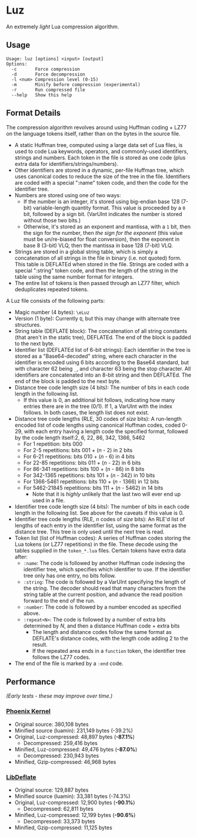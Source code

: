 # Luz
An extremely *light* Lua compression algorithm.

## Usage
```
Usage: luz [options] <input> [output]
Options:
  -c       Force compression
  -d       Force decompression
  -l <num> Compression level (0-15)
  -m       Minify before compression (experimental)
  -r       Run compressed file
  --help   Show this help
```

## Format Details
The compression algorithm revolves around using Huffman coding + LZ77 on the language tokens itself, rather than on the bytes in the source file.

- A static Huffman tree, computed using a large data set of Lua files, is used to code Lua keywords, operators, and commonly-used identifiers, strings and numbers. Each token in the file is stored as one code (plus extra data for identifiers/strings/numbers).
- Other identifiers are stored in a dynamic, per-file Huffman tree, which uses canonical codes to reduce the size of the tree in the file. Identifiers are coded with a special ":name" token code, and then the code for the identifier tree.
- Numbers are stored using one of two ways:
  - If the number is an integer, it's stored using big-endian base 128 (7-bit) variable-length quantity format. This value is proceeded by a `0` bit, followed by a sign bit. (VarUInt indicates the number is stored without those two bits.)
  - Otherwise, it's stored as an exponent and mantissa, with a `1` bit, then the sign for the number, then *the sign for the exponent* (this value must be un/re-biased for float conversion), then the exponent in base 8 (3-bit) VLQ, then the mantissa in base 128 (7-bit) VLQ.
- Strings are stored in a global string table, which is simply a concatenation of all strings in the file in binary (i.e. not quoted) form. This table is DEFLATEd when stored in the file. Strings are coded with a special ":string" token code, and then the length of the string in the table using the same number format for integers.
- The entire list of tokens is then passed through an LZ77 filter, which deduplicates repeated tokens.

A Luz file consists of the following parts:
- Magic number (4 bytes): `\eLuz`
- Version (1 byte): Currently `Q`, but this may change with alternate tree structures.
- String table (DEFLATE block): The concatenation of all string constants (that aren't in the static tree), DEFLATEd. The end of the block is padded to the next byte.
- Identifier list (DEFLATEd list of 6-bit strings): Each identifier in the tree is stored as a "Base64-decoded" string, where each character in the identifier is encoded using 6 bits according to the Base64 standard, but with character 62 being `_`, and character 63 being the stop character. All identifiers are concatenated into an 8-bit string and then DEFLATEd. The end of the block is padded to the next byte.
- Distance tree code length size (4 bits): The number of bits in each code length in the following list.
  - If this value is 0, an additional bit follows, indicating how many entries there are in the tree (0/1). If 1, a VarUInt with the index follows. In both cases, the length list does not exist.
- Distance tree code lengths (RLE, 30 codes of *size* bits): A run-length encoded list of code lengths using canonical Huffman codes, coded 0-29, with each entry having a length code the specified format, followed by the code length itself:2, 6, 22, 86, 342, 1366, 5462
  - For 1 repetition: bits 000
  - For 2-5 repetitions: bits 001 + (*n* - 2) in 2 bits
  - For 6-21 repetitions: bits 010 + (*n* - 6) in 4 bits
  - For 22-85 repetitions: bits 011 + (*n* - 22) in 6 bits
  - For 86-341 repetitions: bits 100 + (*n* - 86) in 8 bits
  - For 342-1365 repetitions: bits 101 + (*n* - 342) in 10 bits
  - For 1366-5461 repetitions: bits 110 + (*n* - 1366) in 12 bits
  - For 5462-21845 repetitions: bits 111 + (*n* - 5462) in 14 bits
    - Note that it is *highly* unlikely that the last two will ever end up used in a file.
- Identifier tree code length size (4 bits): The number of bits in each code length in the following list. See above for the caveats if this value is 0.
- Identifier tree code lengths (RLE, *n* codes of *size* bits): An RLE'd list of lengths of each entry in the identifier list, using the same format as the distance tree. This tree is only used until the next tree is read.
- Token list (list of Huffman codes): A series of Huffman codes storing the Lua tokens (or LZ77 repetitions) in the file. These decode using the tables supplied in the `token_*.lua` files. Certain tokens have extra data after:
  - `:name`: The code is followed by another Huffman code indexing the identifier tree, which specifies which identifier to use. If the identifier tree only has one entry, no bits follow.
  - `:string`: The code is followed by a VarUInt specifying the length of the string. The decoder should read that many characters from the string table at the current position, and advance the read position forward to the end of the run.
  - `:number`: The code is followed by a number encoded as specified above.
  - `:repeat<N>`: The code is followed by a number of extra bits determined by *N*, and then a distance Huffman code + extra bits
    - The length and distance codes follow the same format as DEFLATE's distance codes, with the length code adding 2 to the result.
    - If the repeated area ends in a `function` token, the identifier tree follows the LZ77 codes.
- The end of the file is marked by a `:end` code.

## Performance
*(Early tests - these may improve over time.)*

### [Phoenix Kernel](https://phoenix.madefor.cc)
- Original source: 380,108 bytes
- Minified source (luamin): 231,149 bytes (-39.2%)
- Original, Luz-compressed: 48,897 bytes (**-87.1%**)
  - Decompressed: 259,416 bytes
- Minified, Luz-compressed: 49,476 bytes (**-87.0%**)
  - Decompressed: 230,943 bytes
- Minified, Gzip-compressed: 46,968 bytes

### [LibDeflate](https://github.com/SafeteeWow/LibDeflate)
- Original source: 129,887 bytes
- Minified source (luamin): 33,381 bytes (-74.3%)
- Original, Luz-compressed: 12,900 bytes (**-90.1%**)
  - Decompressed: 62,811 bytes
- Minified, Luz-compressed: 12,199 bytes (**-90.6%**)
  - Decompressed: 33,373 bytes
- Minified, Gzip-compressed: 11,125 bytes
